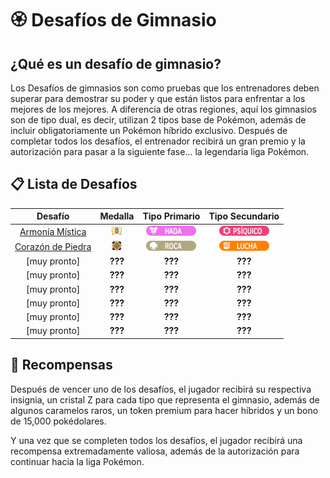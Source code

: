 # 🏵️ Desafíos de Gimnasio

## ¿Qué es un desafío de gimnasio?

Los Desafíos de gimnasios son como pruebas que los entrenadores deben superar para demostrar su poder y que están listos para enfrentar a los mejores de los mejores. A diferencia de otras regiones, aquí los gimnasios son de tipo dual, es decir, utilizan 2 tipos base de Pokémon, además de incluir obligatoriamente un Pokémon híbrido exclusivo. Después de completar todos los desafíos, el entrenador recibirá un gran premio y la autorización para pasar a la siguiente fase... la legendaria liga Pokémon.

## 📋 Lista de Desafíos

| Desafío | Medalla | Tipo Primario | Tipo Secundario |
|:-------:|:-------:|:-------------:|:---------------:|
| [Armonía Mística]() | ![Medalla Armonía Mística](../images/gimnasios/gym_1.png) | ![Tipo Hada](../images/pokemon/tipos/tipo_hada.png) | ![Tipo Psiquico](../images/pokemon/tipos/tipo_psiquico.png) |
| [Corazón de Piedra]() | ![Medalla Corazón de Piedra](../images/gimnasios/gym_2.png) | ![Tipo Roca](../images/pokemon/tipos/tipo_roca.png) | ![Tipo Lucha](../images/pokemon/tipos/tipo_lucha.png) |
| [muy pronto] | **???** | **???** | **???** |
| [muy pronto] | **???** | **???** | **???** |
| [muy pronto] | **???** | **???** | **???** |
| [muy pronto] | **???** | **???** | **???** |
| [muy pronto] | **???** | **???** | **???** |
| [muy pronto] | **???** | **???** | **???** |

## 🎁 Recompensas

Después de vencer uno de los desafíos, el jugador recibirá su respectiva insignia, un cristal Z para cada tipo que representa el gimnasio, además de algunos caramelos raros, un token premium para hacer híbridos y un bono de 15,000 pokédolares.

Y una vez que se completen todos los desafíos, el jugador recibirá una recompensa extremadamente valiosa, además de la autorización para continuar hacia la liga Pokémon.
